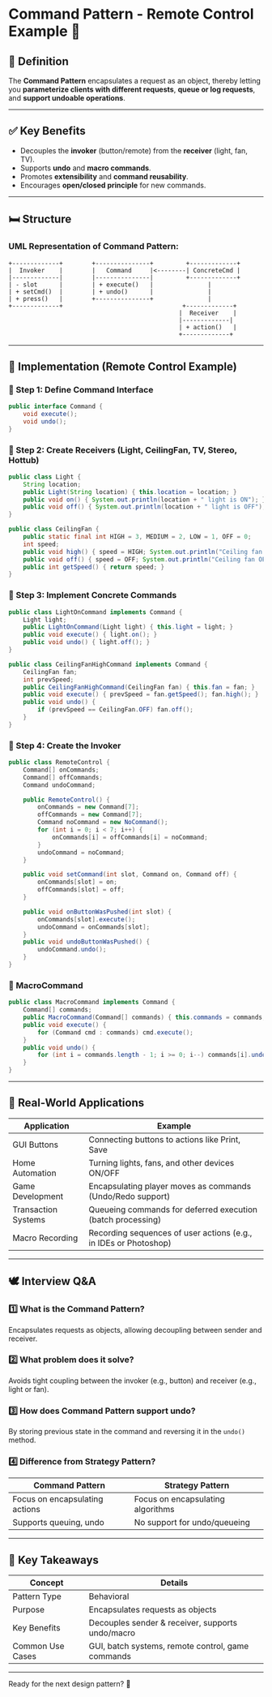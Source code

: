 # Command Pattern - Remote Control Example 🔌

## 📌 Definition
The **Command Pattern** encapsulates a request as an object, thereby letting you **parameterize clients with different requests**, **queue or log requests**, and **support undoable operations**.

---

## ✅ Key Benefits
- Decouples the **invoker** (button/remote) from the **receiver** (light, fan, TV).
- Supports **undo** and **macro commands**.
- Promotes **extensibility** and **command reusability**.
- Encourages **open/closed principle** for new commands.

---

## 🛏 Structure
### UML Representation of Command Pattern:
```
+-------------+        +---------------+         +-------------+
|  Invoker    |        |   Command     |<--------| ConcreteCmd |
|-------------|        |---------------|         +-------------+
| - slot      |        | + execute()   |               |
| + setCmd()  |        | + undo()      |               |
| + press()   |        +---------------+               |
+-------------+                                 +-------------+
                                               |  Receiver    |
                                               |-------------|
                                               | + action()   |
                                               +-------------+
```

---

## 📝 Implementation (Remote Control Example)

### 🎯 Step 1: Define Command Interface
```java
public interface Command {
    void execute();
    void undo();
}
```

### 🎯 Step 2: Create Receivers (Light, CeilingFan, TV, Stereo, Hottub)
```java
public class Light {
    String location;
    public Light(String location) { this.location = location; }
    public void on() { System.out.println(location + " light is ON"); }
    public void off() { System.out.println(location + " light is OFF"); }
}

public class CeilingFan {
    public static final int HIGH = 3, MEDIUM = 2, LOW = 1, OFF = 0;
    int speed;
    public void high() { speed = HIGH; System.out.println("Ceiling fan on HIGH"); }
    public void off() { speed = OFF; System.out.println("Ceiling fan OFF"); }
    public int getSpeed() { return speed; }
}
```

### 🎯 Step 3: Implement Concrete Commands
```java
public class LightOnCommand implements Command {
    Light light;
    public LightOnCommand(Light light) { this.light = light; }
    public void execute() { light.on(); }
    public void undo() { light.off(); }
}

public class CeilingFanHighCommand implements Command {
    CeilingFan fan;
    int prevSpeed;
    public CeilingFanHighCommand(CeilingFan fan) { this.fan = fan; }
    public void execute() { prevSpeed = fan.getSpeed(); fan.high(); }
    public void undo() {
        if (prevSpeed == CeilingFan.OFF) fan.off();
    }
}
```

### 🎯 Step 4: Create the Invoker
```java
public class RemoteControl {
    Command[] onCommands;
    Command[] offCommands;
    Command undoCommand;

    public RemoteControl() {
        onCommands = new Command[7];
        offCommands = new Command[7];
        Command noCommand = new NoCommand();
        for (int i = 0; i < 7; i++) {
            onCommands[i] = offCommands[i] = noCommand;
        }
        undoCommand = noCommand;
    }

    public void setCommand(int slot, Command on, Command off) {
        onCommands[slot] = on;
        offCommands[slot] = off;
    }

    public void onButtonWasPushed(int slot) {
        onCommands[slot].execute();
        undoCommand = onCommands[slot];
    }
    public void undoButtonWasPushed() {
        undoCommand.undo();
    }
}
```

### 🚀 MacroCommand
```java
public class MacroCommand implements Command {
    Command[] commands;
    public MacroCommand(Command[] commands) { this.commands = commands; }
    public void execute() {
        for (Command cmd : commands) cmd.execute();
    }
    public void undo() {
        for (int i = commands.length - 1; i >= 0; i--) commands[i].undo();
    }
}
```

---

## 🚨 Real-World Applications
| Application              | Example                                                                 |
|--------------------------|-------------------------------------------------------------------------|
| GUI Buttons              | Connecting buttons to actions like Print, Save                          |
| Home Automation          | Turning lights, fans, and other devices ON/OFF                          |
| Game Development         | Encapsulating player moves as commands (Undo/Redo support)              |
| Transaction Systems      | Queueing commands for deferred execution (batch processing)             |
| Macro Recording          | Recording sequences of user actions (e.g., in IDEs or Photoshop)        |

---

## 🕊 Interview Q&A
### 1️⃣ What is the Command Pattern?
Encapsulates requests as objects, allowing decoupling between sender and receiver.

### 2️⃣ What problem does it solve?
Avoids tight coupling between the invoker (e.g., button) and receiver (e.g., light or fan).

### 3️⃣ How does Command Pattern support undo?
By storing previous state in the command and reversing it in the `undo()` method.

### 4️⃣ Difference from Strategy Pattern?
| Command Pattern              | Strategy Pattern                         |
|-----------------------------|------------------------------------------|
| Focus on encapsulating actions | Focus on encapsulating algorithms       |
| Supports queuing, undo         | No support for undo/queueing            |

---

## 🚀 Key Takeaways
| Concept            | Details                                               |
|--------------------|-------------------------------------------------------|
| Pattern Type       | Behavioral                                            |
| Purpose            | Encapsulates requests as objects                      |
| Key Benefits       | Decouples sender & receiver, supports undo/macro     |
| Common Use Cases   | GUI, batch systems, remote control, game commands    |

---

Ready for the next design pattern? 🚀

